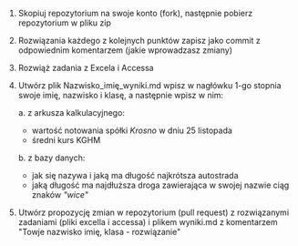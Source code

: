 
1. Skopiuj repozytorium na swoje konto (fork), następnie pobierz repozytorium w pliku zip
1. Rozwiązania każdego z kolejnych punktów zapisz jako commit z odpowiednim komentarzem (jakie wprowadzasz zmiany)
1. Rozwiąż zadania z Excela i Accessa
1. Utwórz plik Nazwisko_imię_wyniki.md wpisz w nagłówku 1-go stopnia swoje imię, nazwisko i klasę, a następnie wpisz w nim:

   a. z arkusza kalkulacyjnego:
    * wartość notowania spółki *Krosno* w dniu 25 listopada
    * średni kurs KGHM

    b. z bazy danych:
    * jak się nazywa i jaką ma długość najkrótsza autostrada
    * jaką długość ma najdłuższa droga zawierająca w swojej nazwie ciąg znaków *"wice"*
    
1. Utwórz propozycję zmian w repozytorium (pull request) z rozwiązanymi zadaniami (pliki excella i accessa) i plikem wyniki.md z komentarzem "Towje nazwisko imię, klasa - rozwiązanie"


